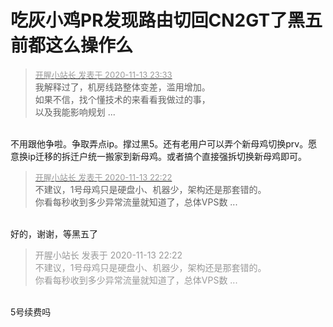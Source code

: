 # 吃灰小鸡PR发现路由切回CN2GT了黑五前都这么操作么


<div class="quote"><blockquote><font size="2"><a href="https://www.hostloc.com/forum.php?mod=redirect&amp;goto=findpost&amp;pid=9451153&amp;ptid=766364" target="_blank"><font color="#999999">开腥小站长 发表于 2020-11-13 23:33</font></a></font><br />
我解释过了，机房线路整体变差，滥用增加。<br />
如果不信，找个懂技术的来看看我做过的事，<br />
以及我能影响规划 ...</blockquote></div><br />
不用跟他争啦。争取弄点ip。撑过黑5。还有老用户可以弄个新母鸡切换prv。愿意换ip迁移的拆迁户统一搬家到新母鸡。或者搞个直接强拆切换新母鸡即可。

<div class="quote"><blockquote><font size="2"><a href="https://www.hostloc.com/forum.php?mod=redirect&amp;goto=findpost&amp;pid=9450812&amp;ptid=766364" target="_blank"><font color="#999999">开腥小站长 发表于 2020-11-13 22:22</font></a></font><br />
不建议，1号母鸡只是硬盘小、机器少，架构还是那套错的。<br />
你看每秒收到多少异常流量就知道了，总体VPS数 ...</blockquote></div><br />
好的，谢谢，等黑五了

<div class="quote"><blockquote><font color="#999999">开腥小站长 发表于 2020-11-13 22:22</font><br />
<font color="#999999">不建议，1号母鸡只是硬盘小、机器少，架构还是那套错的。<br />
你看每秒收到多少异常流量就知道了，总体VPS数 ...</font></blockquote></div><br />
5号续费吗
